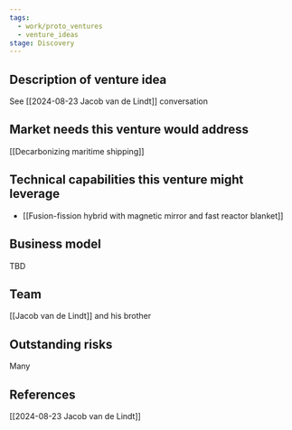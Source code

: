 ```yaml
---
tags:
  - work/proto_ventures
  - venture_ideas
stage: Discovery
---
```


## Description of venture idea
See [[2024-08-23 Jacob van de Lindt]] conversation

## Market needs this venture would address
[[Decarbonizing maritime shipping]]

## Technical capabilities this venture might leverage
- [[Fusion-fission hybrid with magnetic mirror and fast reactor blanket]]

## Business model
TBD

## Team
[[Jacob van de Lindt]] and his brother

## Outstanding risks
Many

## References
[[2024-08-23 Jacob van de Lindt]]